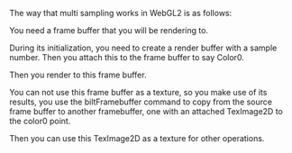 The way that multi sampling works in WebGL2 is as follows:

You need a frame buffer that you will be rendering to.

During its initialization, you need to create a render buffer with a sample number.
Then you attach this to the frame buffer to say Color0.

Then you render to this frame buffer.

You can not use this frame buffer as a texture, so you make use of its results, you
use the biltFramebuffer command to copy from the source frame buffer to another framebuffer,
one with an attached TexImage2D to the color0 point.

Then you can use this TexImage2D as a texture for other operations.

